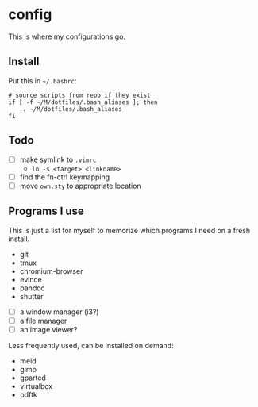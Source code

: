 # config
This is where my configurations go.

## Install

 Put this in `~/.bashrc`:
```
# source scripts from repo if they exist
if [ -f ~/M/dotfiles/.bash_aliases ]; then
    . ~/M/dotfiles/.bash_aliases
fi
```

## Todo

- [ ] make symlink to `.vimrc`
    - `ln -s <target> <linkname>`
- [ ] find the fn-ctrl keymapping
- [ ] move `own.sty` to appropriate location

## Programs I use

This is just a list for myself to memorize which programs I need on a fresh install.

- git
- tmux
- chromium-browser
- evince
- pandoc
- shutter

- [ ] a window manager (i3?)
- [ ] a file manager
- [ ] an image viewer?

Less frequently used, can be installed on demand:

- meld
- gimp
- gparted
- virtualbox
- pdftk

